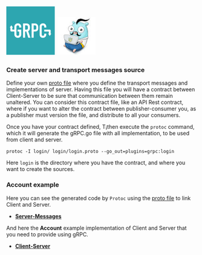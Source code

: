 # ![My image](../../../../../img/grpc.png)  ![My image](../../../../../img/goGRPC.jpg)    

### Create server and transport messages source

Define your own [proto file](login/login.proto) where you define the transport messages and implementations of server.
Having this file you will have a contract between Client-Server to be sure that communication between them remain unaltered.
You can consider this contract file, like an API Rest contract, where if you want to alter the contract between publisher-consumer you, as a publisher must version the file,
and distribute to all your consumers.

Once you have your contract defined, T¡then execute the `protoc` command, which it will generate the gRPC.go file with all implementation, to be used from client and server.

```
protoc -I login/ login/login.proto --go_out=plugins=grpc:login

```

Here `login` is the directory where you have the contract, and where you want to create the sources.

### Account example

Here you can see the generated code by `Protoc` using the [proto file](login/login.proto) to link Client and Server.

* **[Server-Messages](login/login.pb.go)**

And here the **Account** example implementation of Client and Server that you need to provide using gRPC.

* **[Client-Server](login/ClientServerGRPC_test.go)**